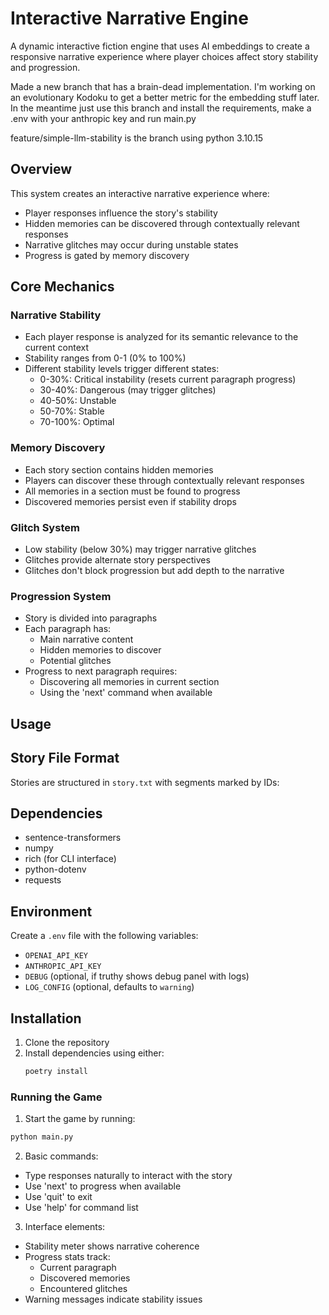 # Interactive Narrative Engine

A dynamic interactive fiction engine that uses AI embeddings to create a responsive narrative experience where player choices affect story stability and progression.

Made a new branch that has a brain-dead implementation. I'm working on an evolutionary Kodoku to get a better metric for the embedding stuff later. In the meantime just use this branch and install the requirements, make a .env with your anthropic key and run main.py

feature/simple-llm-stability is the branch
using python
3.10.15


## Overview

This system creates an interactive narrative experience where:
- Player responses influence the story's stability
- Hidden memories can be discovered through contextually relevant responses
- Narrative glitches may occur during unstable states
- Progress is gated by memory discovery

## Core Mechanics

### Narrative Stability
- Each player response is analyzed for its semantic relevance to the current context
- Stability ranges from 0-1 (0% to 100%)
- Different stability levels trigger different states:
  - 0-30%: Critical instability (resets current paragraph progress)
  - 30-40%: Dangerous (may trigger glitches)
  - 40-50%: Unstable
  - 50-70%: Stable
  - 70-100%: Optimal

### Memory Discovery
- Each story section contains hidden memories
- Players can discover these through contextually relevant responses
- All memories in a section must be found to progress
- Discovered memories persist even if stability drops

### Glitch System
- Low stability (below 30%) may trigger narrative glitches
- Glitches provide alternate story perspectives
- Glitches don't block progression but add depth to the narrative

### Progression System
- Story is divided into paragraphs
- Each paragraph has:
  - Main narrative content
  - Hidden memories to discover
  - Potential glitches
- Progress to next paragraph requires:
  - Discovering all memories in current section
  - Using the 'next' command when available

## Usage

## Story File Format

Stories are structured in `story.txt` with segments marked by IDs:

## Dependencies

- sentence-transformers
- numpy
- rich (for CLI interface)
- python-dotenv
- requests

## Environment

Create a `.env` file with the following variables:
- `OPENAI_API_KEY`
- `ANTHROPIC_API_KEY`
- `DEBUG` (optional, if truthy shows debug panel with logs)
- `LOG_CONFIG` (optional, defaults to `warning`)

## Installation

1. Clone the repository
2. Install dependencies using either:
   ```bash
   poetry install
   ```

### Running the Game

1. Start the game by running:
```bash
python main.py
```

2. Basic commands:
- Type responses naturally to interact with the story
- Use 'next' to progress when available
- Use 'quit' to exit
- Use 'help' for command list

3. Interface elements:
- Stability meter shows narrative coherence
- Progress stats track:
  - Current paragraph
  - Discovered memories
  - Encountered glitches
- Warning messages indicate stability issues
